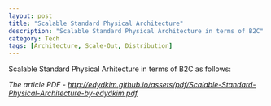 ```yaml
---
layout: post
title: "Scalable Standard Physical Architecture"
description: "Scalable Standard Physical Architecture in terms of B2C"
category: Tech
tags: [Architecture, Scale-Out, Distribution]
---
```


Scalable Standard Physical Arhitecture in terms of B2C as follows:

*The article PDF - <http://edydkim.github.io/assets/pdf/Scalable-Standard-Physical-Architecture-by-edydkim.pdf>*
